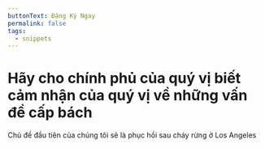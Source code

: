 ```yaml
---
buttonText: Đăng Ký Ngay
permalink: false
tags:
  - snippets
---
```

# Hãy cho chính phủ của quý vị biết cảm nhận của quý vị về những vấn đề cấp bách
Chủ đề đầu tiên của chúng tôi sẽ là phục hồi sau cháy rừng ở Los Angeles
